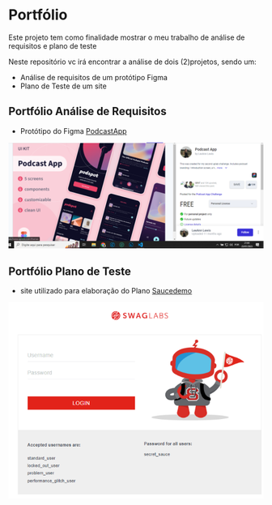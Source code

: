# Portfólio

Este projeto tem como finalidade mostrar o meu trabalho de análise de requisitos e plano de teste

Neste repositório vc irá encontrar a análise de dois (2)projetos, sendo um:

- Análise de requisitos de um protótipo Figma
- Plano de Teste de um site

## Portfólio Análise de Requisitos

- Protótipo do Figma [PodcastApp](https://www.uplabs.com/posts/podcast-app-27e7dba2-b5d6-40f8-be0f-52d6710b9af7)

![Referencia Protótipo](img\ref_figma.png)

## Portfólio Plano de Teste

- site utilizado para elaboração do Plano
  [Saucedemo](https://www.saucedemo.com/)

![Home Site Saucedemo](img\site_saucedemo.png)
